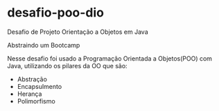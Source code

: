 # desafio-poo-dio

Desafio de Projeto Orientação a Objetos em Java

Abstraindo um Bootcamp

Nesse desafio foi usado a Programação Orientada a Objetos(POO) com Java, utilizando os pilares da OO que são:
- Abstração
- Encapsulmento
- Herança
- Polimorfismo
